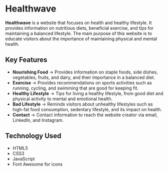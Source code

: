 # Healthwave

**Healthwave** is a website that focuses on health and healthy lifestyle. It provides information on nutritious diets, beneficial exercise, and tips for maintaining a balanced lifestyle. The main purpose of this website is to educate visitors about the importance of maintaining physical and mental health.

## Key Features

- **Nourishing Food** -> Provides information on staple foods, side dishes, vegetables, fruits, and dairy, and their importance in a balanced diet.
- **Exercise** -> Provides recommendations on sports activities such as running, cycling, and swimming that are good for keeping fit.
- **Healthy Lifestyle** -> Tips for living a healthy lifestyle, from good diet and physical activity to mental and emotional health.
- **Bad Lifestyle** -> Reminds visitors about unhealthy lifestyles such as high-fat food consumption, sedentary lifestyle, and its impact on health.
- **Contact** -> Contact information to reach the website creator via email, LinkedIn, and Instagram.

## Technology Used

- HTML5
- CSS3
- JavaScript
- Font Awesome for icons
